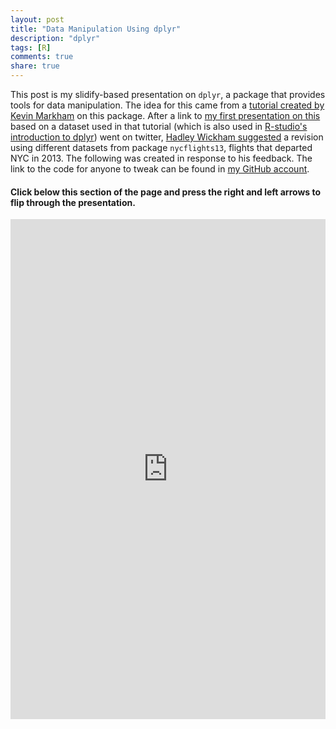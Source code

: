```yaml
---
layout: post
title: "Data Manipulation Using dplyr"
description: "dplyr"
tags: [R]
comments: true
share: true
---
```

This post is my slidify-based presentation on `dplyr`, a package that provides tools for data manipulation. The idea for this came from a [tutorial created by Kevin Markham](http://www.dataschool.io/dplyr-tutorial-for-faster-data-manipulation-in-r/) on this package. After a link to [my first presentation on this](http://patilv.com/dplyrtutorial) based on a dataset used in that tutorial (which is also used in [R-studio's introduction to dplyr](http://cran.rstudio.com/web/packages/dplyr/vignettes/introduction.html)) went on twitter, [Hadley Wickham suggested](https://twitter.com/vivekhpatil/status/515881508452564994) a revision using different datasets from package `nycflights13`, flights that departed NYC in 2013. The following was created in response to his feedback. The link to the code for anyone to tweak can be found in [my GitHub account](https://github.com/patilv/dplyr-nycflights). 

<style>
iframe[seamless]{
    background-color: transparent;
    border: 0px none transparent;
    padding: 0px;
    overflow: hidden;
}
</style>

#### Click below this section of the page and press the right and left arrows to flip through the presentation. 
<iframe frameborder="0" allowtransparency="true" scrolling="no" height="800" width="100%" src="http://patilv.com/dplyr-nycflights"></iframe>